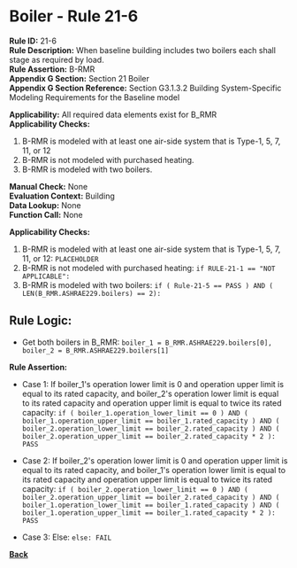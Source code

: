 
# Boiler - Rule 21-6  

**Rule ID:** 21-6  
**Rule Description:** When baseline building includes two boilers each shall stage as required by load.  
**Rule Assertion:** B-RMR  
**Appendix G Section:** Section 21 Boiler  
**Appendix G Section Reference:** Section G3.1.3.2 Building System-Specific Modeling Requirements for the Baseline model  

**Applicability:** All required data elements exist for B_RMR  
**Applicability Checks:**  

1. B-RMR is modeled with at least one air-side system that is Type-1, 5, 7, 11, or 12
2. B-RMR is not modeled with purchased heating.
3. B-RMR is modeled with two boilers.

**Manual Check:** None  
**Evaluation Context:** Building  
**Data Lookup:** None  
**Function Call:** None  

**Applicability Checks:**  

1. B-RMR is modeled with at least one air-side system that is Type-1, 5, 7, 11, or 12: `PLACEHOLDER`
2. B-RMR is not modeled with purchased heating: `if RULE-21-1 == "NOT APPLICABLE":`
3. B-RMR is modeled with two boilers: `if ( Rule-21-5 == PASS ) AND ( LEN(B_RMR.ASHRAE229.boilers) == 2):`

## Rule Logic:  

- Get both boilers in B_RMR: `boiler_1 = B_RMR.ASHRAE229.boilers[0], boiler_2 = B_RMR.ASHRAE229.boilers[1]`

**Rule Assertion:**

- Case 1: If boiler_1's operation lower limit is 0 and operation upper limit is equal to its rated capacity, and boiler_2's operation lower limit is equal to its rated capacity and operation upper limit is equal to twice its rated capacity: `if ( boiler_1.operation_lower_limit == 0 ) AND ( boiler_1.operation_upper_limit == boiler_1.rated_capacity ) AND ( boiler_2.operation_lower_limit == boiler_2.rated_capacity ) AND ( boiler_2.operation_upper_limit == boiler_2.rated_capacity * 2 ): PASS`

- Case 2: If boiler_2's operation lower limit is 0 and operation upper limit is equal to its rated capacity, and boiler_1's operation lower limit is equal to its rated capacity and operation upper limit is equal to twice its rated capacity: `if ( boiler_2.operation_lower_limit == 0 ) AND ( boiler_2.operation_upper_limit == boiler_2.rated_capacity ) AND ( boiler_1.operation_lower_limit == boiler_1.rated_capacity ) AND ( boiler_1.operation_upper_limit == boiler_1.rated_capacity * 2 ): PASS`

- Case 3: Else: `else: FAIL`

**[Back](../_toc.md)**

